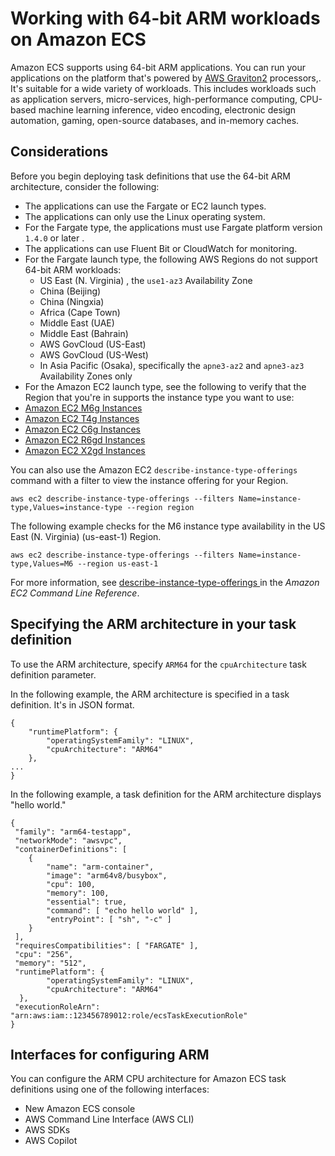 # Working with 64\-bit ARM workloads on Amazon ECS<a name="ecs-arm64"></a>

Amazon ECS supports using 64\-bit ARM applications\. You can run your applications on the platform that's powered by [AWS Graviton2](http://aws.amazon.com/ec2/graviton/) processors,\. It's suitable for a wide variety of workloads\. This includes workloads such as application servers, micro\-services, high\-performance computing, CPU\-based machine learning inference, video encoding, electronic design automation, gaming, open\-source databases, and in\-memory caches\.

## Considerations<a name="ecs-arm64-considerations"></a>

Before you begin deploying task definitions that use the 64\-bit ARM architecture, consider the following:
+ The applications can use the Fargate or EC2 launch types\.
+ The applications can only use the Linux operating system\.
+ For the Fargate type, the applications must use Fargate platform version `1.4.0` or later \.
+ The applications can use Fluent Bit or CloudWatch for monitoring\.
+ For the Fargate launch type, the following AWS Regions do not support 64\-bit ARM workloads:
  + US East \(N\. Virginia\) , the `use1-az3` Availability Zone
  + China \(Beijing\)
  + China \(Ningxia\)
  +  Africa \(Cape Town\)
  + Middle East \(UAE\)
  + Middle East \(Bahrain\)
  + AWS GovCloud \(US\-East\)
  + AWS GovCloud \(US\-West\)
  + In Asia Pacific \(Osaka\), specifically the `apne3-az2` and `apne3-az3` Availability Zones only
+  For the Amazon EC2 launch type, see the following to verify that the Region that you're in supports the instance type you want to use:
  + [Amazon EC2 M6g Instances](https://aws.amazon.com/ec2/instance-types/m6)
  +  [Amazon EC2 T4g Instances](http://aws.amazon.com/ec2/instance-types/t4/)
  +  [Amazon EC2 C6g Instances](http://aws.amazon.com/ec2/instance-types/c6g/)
  +  [Amazon EC2 R6gd Instances](http://aws.amazon.com/ec2/instance-types/r6/)
  +  [Amazon EC2 X2gd Instances](http://aws.amazon.com/ec2/instance-types/x2/)

  You can also use the Amazon EC2 `describe-instance-type-offerings` command with a filter to view the instance offering for your Region\. 

  ```
  aws ec2 describe-instance-type-offerings --filters Name=instance-type,Values=instance-type --region region
  ```

  The following example checks for the M6 instance type availability in the US East \(N\. Virginia\) \(us\-east\-1\) Region\.

  ```
  aws ec2 describe-instance-type-offerings --filters Name=instance-type,Values=M6 --region us-east-1
  ```

  For more information, see [describe\-instance\-type\-offerings ](https://docs.aws.amazon.com/cli/latest/reference/ec2/describe-instance-type-offerings.html)in the *Amazon EC2 Command Line Reference*\.

## Specifying the ARM architecture in your task definition<a name="ecs-arm-specifying"></a>

To use the ARM architecture, specify `ARM64` for the `cpuArchitecture` task definition parameter\. 

In the following example, the ARM architecture is specified in a task definition\. It's in JSON format\.

```
{
    "runtimePlatform": {
        "operatingSystemFamily": "LINUX",
        "cpuArchitecture": "ARM64"
    },
...
}
```

In the following example, a task definition for the ARM architecture displays "hello world\."

```
{
 "family": "arm64-testapp",
 "networkMode": "awsvpc",
 "containerDefinitions": [
    {
        "name": "arm-container",
        "image": "arm64v8/busybox",
        "cpu": 100,
        "memory": 100,
        "essential": true,
        "command": [ "echo hello world" ],
        "entryPoint": [ "sh", "-c" ]
    }
 ],
 "requiresCompatibilities": [ "FARGATE" ],
 "cpu": "256",
 "memory": "512",
 "runtimePlatform": {
        "operatingSystemFamily": "LINUX",
        "cpuArchitecture": "ARM64"
  },
 "executionRoleArn": "arn:aws:iam::123456789012:role/ecsTaskExecutionRole"
}
```

## Interfaces for configuring ARM<a name="Interfaces"></a>

You can configure the ARM CPU architecture for Amazon ECS task definitions using one of the following interfaces:
+ New Amazon ECS console 
+ AWS Command Line Interface \(AWS CLI\) 
+ AWS SDKs 
+ AWS Copilot 